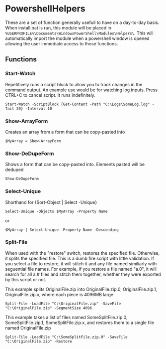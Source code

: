 # PowershellHelpers
These are a set of function generally usefull to have  on a day-to-day basis. When install.bat is run, this module will be placed in ``` %USERPROFILE%\Documents\WindowsPowerShell\Modules\Helpers\ ```. This will automatically import the module when a powershell window is opened allowing the user immediate access to those functions.

## Functions

### Start-Watch
Repetitively runs a script block to allow you to track changes in the command output. An example use would be for watching log inputs. Press CTRL+C to cancel script. It runs indefinitely.
  
```
Start-Watch -ScriptBlock {Get-Content -Path "C:\Logs\SomeLog.log" -Tail 20} -Interval 10
```

### Show-ArrayForm
Creates an array from a form that can be copy-pasted into

```
$MyArray = Show-ArrayForm
```

### Show-DeDupeForm
Shows a form that can be copy-pasted into. Elements pasted will be deduped

```
Show-DeDupeForm
```

### Select-Unique 
Shorthand for {Sort-Object | Select -Unique}

```
Select-Unique -Objects $MyArray -Property Name
```
or
```
$MyArray | Select-Unique -Property Name -Descending
```

### Split-File
When used with the "restore" switch, restores the specified file. Otherwise, it splits the specified file. This is a dumb fire script with little validation. If you select a file to restore, it will stitch it and any file named similiarly with seguential file names. For example, if you restore a file named "a.0", it will search for all a.# files and stitch them together, whether they were exported by this script or not.

This example splits OriginalFile.zip into OriginalFile.zip.0, OriginalFile.zip.1, OriginalFile.zip.x, where each piece is 4096MB large	
```
Split-File -LoadFile "C:\OriginalFile.zip" -SaveFile "C:\OriginalFile.zip" -SegmentSize 4096
```
This example takes a list of files named SomeSplitFile.zip.0, SomeSplitFile.zip.1, SomeSplitFile.zip.x, and restores them to a single file named OriginalFile.zip
```
Split-File -LoadFile "C:\SomeSplitFile.zip.0" -SaveFile "C:\OriginalFile.zip" -Restore
```
